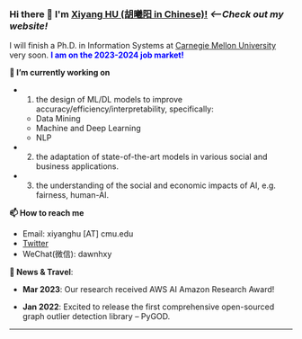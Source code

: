 
### Hi there 👋 I'm [Xiyang HU (胡曦阳 in Chinese)!](https://www.andrew.cmu.edu/user/xiyanghu/) *<--Check out my website!*

<!--
**xiyanghu/xiyanghu** is a ✨ _special_ ✨ repository because its `README.md` (this file) appears on your GitHub profile.
-->

I will finish a Ph.D. in Information Systems at [Carnegie Mellon University](https://www.cmu.edu/) very soon. <span style="color:blue">**I am on the 2023-2024 job market!** </span>

**🔭 I’m currently working on** 
- 1. the design of ML/DL models to improve accuracy/efficiency/interpretability, specifically:
  * Data Mining
  * Machine and Deep Learning
  * NLP
- 2. the adaptation of state-of-the-art models in various social and business applications.
- 3. the understanding of the social and economic impacts of AI, e.g. fairness, human-AI.

**📫 How to reach me**
- Email: xiyanghu [AT] cmu.edu
- [Twitter](https://twitter.com/hu_xiyang)
- WeChat(微信): dawnhxy

**💬 News & Travel**:

- **Mar 2023**:	Our research received AWS AI Amazon Research Award!

- **Jan 2022**:	Excited to release the first comprehensive open-sourced graph outlier detection library – PyGOD.

----



<!--
[![Xiyang's github stats](https://github-readme-stats.vercel.app/api?username=xiyanghu&theme=material-palenight&count_private=true&hide=contribs)](https://github.com/anuraghazra/github-readme-stats)
[![Top Langs](https://github-readme-stats.vercel.app/api/top-langs/?username=xiyanghu&theme=material-palenight&hide=Jupyter&layout=compact)](https://github.com/anuraghazra/github-readme-stats)
**😄I am open to**
- Collaboration Opportunities
- Full time Opportunities starting late 2023 or early 2024

**xiyanghu/xiyanghu** is a ✨ _special_ ✨ repository because its `README.md` (this file) appears on your GitHub profile.

Here are some ideas to get you started:

- 🔭 I’m currently working on ...
- 🌱 I’m currently learning ...
- 👯 I’m looking to collaborate on ...
- 🤔 I’m looking for help with ...
- 💬 Ask me about ...
- 📫 How to reach me: ...
- 😄 Pronouns: ...
- ⚡ Fun fact: ...

I am the author/core developer of various machine learning tools and systems with more than millions of downloads. 
-->
